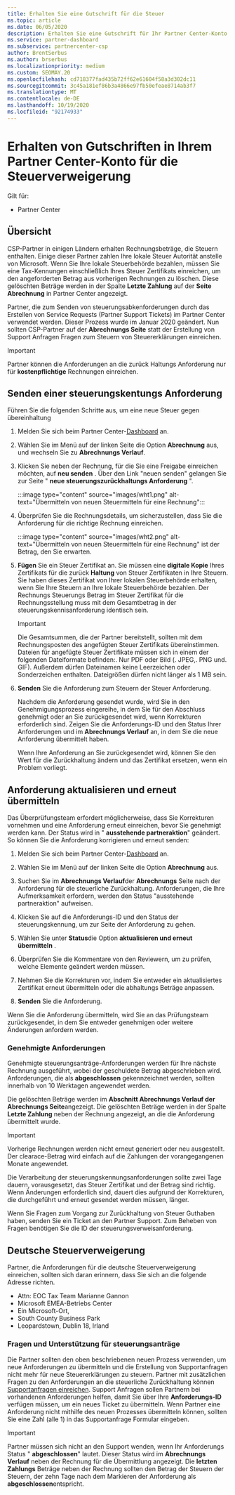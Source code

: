 ```yaml
---
title: Erhalten Sie eine Gutschrift für die Steuer
ms.topic: article
ms.date: 06/05/2020
description: Erhalten Sie eine Gutschrift für Ihr Partner Center-Konto für die Steuerverweigerung. Die Informationen umfassen die Schritte zum Übermitteln einer steuerungskentungs Anforderung.
ms.service: partner-dashboard
ms.subservice: partnercenter-csp
author: BrentSerbus
ms.author: brserbus
ms.localizationpriority: medium
ms.custom: SEOMAY.20
ms.openlocfilehash: cd718377fad435b72ff62e61604f58a3d302dc11
ms.sourcegitcommit: 3c45a181ef86b3a4866e97fb50efeae8714ab3f7
ms.translationtype: MT
ms.contentlocale: de-DE
ms.lasthandoff: 10/19/2020
ms.locfileid: "92174933"
---
```

# <a name="receive-credit-on-your-partner-center-account-for-tax-withholding"></a>Erhalten von Gutschriften in Ihrem Partner Center-Konto für die Steuerverweigerung

Gilt für:

- Partner Center

## <a name="overview"></a>Übersicht

CSP-Partner in einigen Ländern erhalten Rechnungsbeträge, die Steuern enthalten. Einige dieser Partner zahlen Ihre lokale Steuer Autorität anstelle von Microsoft. Wenn Sie Ihre lokale Steuerbehörde bezahlen, müssen Sie eine Tax-Kennungen einschließlich Ihres Steuer Zertifikats einreichen, um den angeforderten Betrag aus vorherigen Rechnungen zu löschen. Diese gelöschten Beträge werden in der Spalte **Letzte Zahlung** auf der **Seite Abrechnung** in Partner Center angezeigt.

Partner, die zum Senden von steuerungsabkenforderungen durch das Erstellen von Service Requests (Partner Support Tickets) im Partner Center verwendet werden. Dieser Prozess wurde im Januar 2020 geändert. Nun sollten CSP-Partner auf der **Abrechnungs Seite** statt der Erstellung von Support Anfragen Fragen zum Steuern von Steuererklärungen einreichen.

> [!IMPORTANT]
> Partner können die Anforderungen an die zurück Haltungs Anforderung nur für **kostenpflichtige** Rechnungen einreichen.

## <a name="submit-a-tax-withholding-request"></a>Senden einer steuerungskentungs Anforderung

Führen Sie die folgenden Schritte aus, um eine neue Steuer gegen übereinhaltung

1. Melden Sie sich beim Partner Center-[Dashboard](https://partner.microsoft.com/dashboard/home) an.

2. Wählen Sie im Menü auf der linken Seite die Option **Abrechnung** aus, und wechseln Sie zu **Abrechnungs Verlauf**.

3. Klicken Sie neben der Rechnung, für die Sie eine Freigabe einreichen möchten, auf **neu senden** . Über den Link "neuen senden" gelangen Sie zur Seite " **neue steuerungszurückhaltungs Anforderung** ".

   :::image type="content" source="images/wht1.png" alt-text="Übermitteln von neuen Steuermitteln für eine Rechnung":::

4. Überprüfen Sie die Rechnungsdetails, um sicherzustellen, dass Sie die Anforderung für die richtige Rechnung einreichen.

   :::image type="content" source="images/wht2.png" alt-text="Übermitteln von neuen Steuermitteln für eine Rechnung" ist der Betrag, den Sie erwarten.

6. **Fügen** Sie ein Steuer Zertifikat an. Sie müssen eine **digitale Kopie** Ihres Zertifikats für die zurück **Haltung** von Steuer Zertifikaten in Ihre Steuern. Sie haben dieses Zertifikat von Ihrer lokalen Steuerbehörde erhalten, wenn Sie Ihre Steuern an Ihre lokale Steuerbehörde bezahlen. Der Rechnungs Steuerungs Betrag im Steuer Zertifikat für die Rechnungsstellung muss mit dem Gesamtbetrag in der steuerungskennisanforderung identisch sein.

   > [!IMPORTANT]
   > Die Gesamtsummen, die der Partner bereitstellt, sollten mit dem Rechnungsposten des angefügten Steuer Zertifikats übereinstimmen. Dateien für angefügte Steuer Zertifikate müssen sich in einem der folgenden Dateiformate befinden:. Nur PDF oder Bild (. JPEG,. PNG und. GIF). Außerdem dürfen Dateinamen keine Leerzeichen oder Sonderzeichen enthalten. Dateigrößen dürfen nicht länger als 1 MB sein.

7. **Senden** Sie die Anforderung zum Steuern der Steuer Anforderung.

   Nachdem die Anforderung gesendet wurde, wird Sie in den Genehmigungsprozess eingereihe, in dem Sie für den Abschluss genehmigt oder an Sie zurückgesendet wird, wenn Korrekturen erforderlich sind. Zeigen Sie die Anforderungs-ID und den Status Ihrer Anforderungen und im **Abrechnungs Verlauf** an, in dem Sie die neue Anforderung übermittelt haben.

   Wenn Ihre Anforderung an Sie zurückgesendet wird, können Sie den Wert für die Zurückhaltung ändern und das Zertifikat ersetzen, wenn ein Problem vorliegt.

## <a name="update-request-and-resubmit"></a>Anforderung aktualisieren und erneut übermitteln

Das Überprüfungsteam erfordert möglicherweise, dass Sie Korrekturen vornehmen und eine Anforderung erneut einreichen, bevor Sie genehmigt werden kann. Der Status wird in " **ausstehende partneraktion**" geändert. So können Sie die Anforderung korrigieren und erneut senden:

1. Melden Sie sich beim Partner Center-[Dashboard](https://partner.microsoft.com/dashboard/home) an.

2. Wählen Sie im Menü auf der linken Seite die Option **Abrechnung** aus.

3. Suchen Sie im **Abrechnungs Verlauf**der **Abrechnungs** Seite nach der Anforderung für die steuerliche Zurückhaltung. Anforderungen, die Ihre Aufmerksamkeit erfordern, werden den Status "ausstehende partneraktion" aufweisen.

4. Klicken Sie auf die Anforderungs-ID und den Status der steuerungskennung, um zur Seite der Anforderung zu gehen.

5. Wählen Sie unter **Status**die Option **aktualisieren und erneut übermitteln** .

6. Überprüfen Sie die Kommentare von den Reviewern, um zu prüfen, welche Elemente geändert werden müssen.

7. Nehmen Sie die Korrekturen vor, indem Sie entweder ein aktualisiertes Zertifikat erneut übermitteln oder die abhaltungs Beträge anpassen.

8. **Senden** Sie die Anforderung.

Wenn Sie die Anforderung übermitteln, wird Sie an das Prüfungsteam zurückgesendet, in dem Sie entweder genehmigen oder weitere Änderungen anfordern werden.

### <a name="approved-requests"></a>Genehmigte Anforderungen

Genehmigte steuerungsanträge-Anforderungen werden für Ihre nächste Rechnung ausgeführt, wobei der geschuldete Betrag abgeschrieben wird. Anforderungen, die als **abgeschlossen** gekennzeichnet werden, sollten innerhalb von 10 Werktagen angewendet werden. 

Die gelöschten Beträge werden im **Abschnitt Abrechnungs Verlauf der Abrechnungs Seite**angezeigt. Die gelöschten Beträge werden in der Spalte **Letzte Zahlung** neben der Rechnung angezeigt, an die die Anforderung übermittelt wurde.

   > [!IMPORTANT]
   > Vorherige Rechnungen werden nicht erneut generiert oder neu ausgestellt. Der clearace-Betrag wird einfach auf die Zahlungen der vorangegangenen Monate angewendet.

Die Verarbeitung der steuerungskennungsanforderungen sollte zwei Tage dauern, vorausgesetzt, das Steuer Zertifikat und der Betrag sind richtig. Wenn Änderungen erforderlich sind, dauert dies aufgrund der Korrekturen, die durchgeführt und erneut gesendet werden müssen, länger.

Wenn Sie Fragen zum Vorgang zur Zurückhaltung von Steuer Guthaben haben, senden Sie ein Ticket an den Partner Support. Zum Beheben von Fragen benötigen Sie die ID der steuerungsverweisanforderung.

## <a name="german-tax-withholding"></a>Deutsche Steuerverweigerung

Partner, die Anforderungen für die deutsche Steuerverweigerung einreichen, sollten sich daran erinnern, dass Sie sich an die folgende Adresse richten.

- Attn: EOC Tax Team Marianne Gannon
- Microsoft EMEA-Betriebs Center
- Ein Microsoft-Ort,
- South County Business Park
- Leopardstown, Dublin 18, Irland

### <a name="questions-and-assistance-for-tax-withholding-requests"></a>Fragen und Unterstützung für steuerungsanträge

Die Partner sollten den oben beschriebenen neuen Prozess verwenden, um neue Anforderungen zu übermitteln und die Erstellung von Supportanfragen nicht mehr für neue Steuererklärungen zu steuern. Partner mit zusätzlichen Fragen zu den Anforderungen an die steuerliche Zurückhaltung können [Supportanfragen einreichen](https://partner.microsoft.com/dashboard/support/csp/servicerequests/create?stage=2&topicid=9227afa6-babf-3917-acee-67db7860f5ed). Support Anfragen sollen Partnern bei vorhandenen Anforderungen helfen, damit Sie über Ihre **Anforderungs-ID** verfügen müssen, um ein neues Ticket zu übermitteln. Wenn Partner eine Anforderung nicht mithilfe des neuen Prozesses übermitteln können, sollten Sie eine Zahl (alle 1) in das Supportanfrage Formular eingeben. 

   > [!IMPORTANT]
   > Partner müssen sich nicht an den Support wenden, wenn Ihr Anforderungs Status " **abgeschlossen**" lautet. Dieser Status wird im **Abrechnungs Verlauf** neben der Rechnung für die Übermittlung angezeigt. Die **letzten Zahlungs** Beträge neben der Rechnung sollten den Betrag der Steuern der Steuern, der zehn Tage nach dem Markieren der Anforderung als **abgeschlossen**entspricht.
